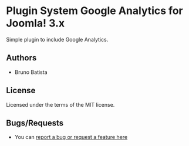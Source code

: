 Plugin System Google Analytics for Joomla! 3.x
==============================================

Simple plugin to include Google Analytics.

## Authors

* Bruno Batista

## License

Licensed under the terms of the MIT license.

## Bugs/Requests

* You can [report a bug or request a feature here](http://github.com/joomlapro/plg_system_analytics/issues)